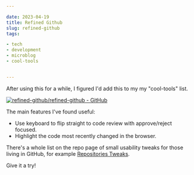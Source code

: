 ```yaml
---

date: 2023-04-19
title: Refined Github
slug: refined-github
tags:

- tech
- development
- microblog
- cool-tools


---
```



After using this for a while, I figured I'd add this to my my "cool-tools" list.

[![refined-github/refined-github - GitHub](https://gh-card.dev/repos/refined-github/refined-github.svg)](https://github.com/refined-github/refined-github)
<!-- more -->
The main features I've found useful:

- Use keyboard to flip straight to code review with approve/reject focused.
- Highlight the code most recently changed in the browser.

There's a whole list on the repo page of small usability tweaks for those living in GitHub, for example [Repositories Tweaks](https://github.com/refined-github/refined-github#repositories).

Give it a try!
